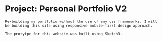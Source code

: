 # Project: Personal Portfolio V2

`Re-building my portfolio without the use of any css frameworks. I will be building this site using responsive mobile-first design approach.`

`The protytpe for this website was built using Sketch3.`

